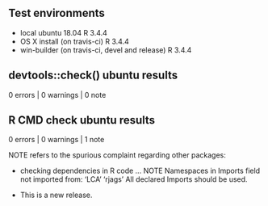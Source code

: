## Test environments
* local ubuntu 18.04  R 3.4.4
* OS X install (on travis-ci) R 3.4.4
* win-builder (on travis-ci, devel and release) R 3.4.4

## devtools::check() ubuntu results

0 errors | 0 warnings | 0 note

## R CMD check ubuntu results

0 errors | 0 warnings | 1 note

NOTE refers to the spurious complaint regarding other packages:

* checking dependencies in R code ... NOTE
Namespaces in Imports field not imported from:
  ‘LCA’ ‘rjags’
  All declared Imports should be used.

* This is a new release.
